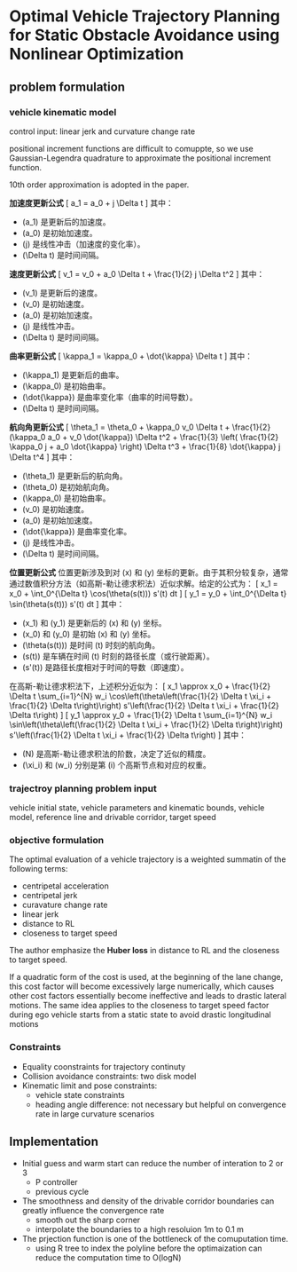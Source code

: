 # Optimal Vehicle Trajectory Planning for Static Obstacle Avoidance using Nonlinear Optimization

## problem formulation 

### vehicle kinematic model

control input: linear jerk and curvature change rate 

positional increment functions are difficult to comuppte, so we use Gaussian-Legendra quadrature to approximate the positional increment function.

10th order approximation is adopted in the paper.

**加速度更新公式**
\[ a_1 = a_0 + j \Delta t \]
其中：
- \(a_1\) 是更新后的加速度。
- \(a_0\) 是初始加速度。
- \(j\) 是线性冲击（加速度的变化率）。
- \(\Delta t\) 是时间间隔。

**速度更新公式**
\[ v_1 = v_0 + a_0 \Delta t + \frac{1}{2} j \Delta t^2 \]
其中：
- \(v_1\) 是更新后的速度。
- \(v_0\) 是初始速度。
- \(a_0\) 是初始加速度。
- \(j\) 是线性冲击。
- \(\Delta t\) 是时间间隔。

**曲率更新公式**
\[ \kappa_1 = \kappa_0 + \dot{\kappa} \Delta t \]
其中：
- \(\kappa_1\) 是更新后的曲率。
- \(\kappa_0\) 是初始曲率。
- \(\dot{\kappa}\) 是曲率变化率（曲率的时间导数）。
- \(\Delta t\) 是时间间隔。

**航向角更新公式**
\[ \theta_1 = \theta_0 + \kappa_0 v_0 \Delta t + \frac{1}{2} (\kappa_0 a_0 + v_0 \dot{\kappa}) \Delta t^2 + \frac{1}{3} \left( \frac{1}{2} \kappa_0 j + a_0 \dot{\kappa} \right) \Delta t^3 + \frac{1}{8} \dot{\kappa} j \Delta t^4 \]
其中：
- \(\theta_1\) 是更新后的航向角。
- \(\theta_0\) 是初始航向角。
- \(\kappa_0\) 是初始曲率。
- \(v_0\) 是初始速度。
- \(a_0\) 是初始加速度。
- \(\dot{\kappa}\) 是曲率变化率。
- \(j\) 是线性冲击。
- \(\Delta t\) 是时间间隔。

**位置更新公式**
位置更新涉及到对 \(x\) 和 \(y\) 坐标的更新。由于其积分较复杂，通常通过数值积分方法（如高斯-勒让德求积法）近似求解。给定的公式为：
\[ x_1 = x_0 + \int_0^{\Delta t} \cos(\theta(s(t))) s'(t) dt \]
\[ y_1 = y_0 + \int_0^{\Delta t} \sin(\theta(s(t))) s'(t) dt \]
其中：
- \(x_1\) 和 \(y_1\) 是更新后的 \(x\) 和 \(y\) 坐标。
- \(x_0\) 和 \(y_0\) 是初始 \(x\) 和 \(y\) 坐标。
- \(\theta(s(t))\) 是时间 \(t\) 时刻的航向角。
- \(s(t)\) 是车辆在时间 \(t\) 时刻的路径长度（或行驶距离）。
- \(s'(t)\) 是路径长度相对于时间的导数（即速度）。

在高斯-勒让德求积法下，上述积分近似为：
\[ x_1 \approx x_0 + \frac{1}{2} \Delta t \sum_{i=1}^{N} w_i \cos\left(\theta\left(\frac{1}{2} \Delta t \xi_i + \frac{1}{2} \Delta t\right)\right) s'\left(\frac{1}{2} \Delta t \xi_i + \frac{1}{2} \Delta t\right) \]
\[ y_1 \approx y_0 + \frac{1}{2} \Delta t \sum_{i=1}^{N} w_i \sin\left(\theta\left(\frac{1}{2} \Delta t \xi_i + \frac{1}{2} \Delta t\right)\right) s'\left(\frac{1}{2} \Delta t \xi_i + \frac{1}{2} \Delta t\right) \]
其中：
- \(N\) 是高斯-勒让德求积法的阶数，决定了近似的精度。
- \(\xi_i\) 和 \(w_i\) 分别是第 \(i\) 个高斯节点和对应的权重。


### trajectroy planning problem input

vehicle initial state, vehicle parameters and kinematic bounds, vehicle model, reference line and drivable corridor, target speed

### objective formulation

The optimal evaluation of a vehicle trajectory is a weighted summatin of the following terms:
- centripetal acceleration
- centripetal jerk
- curavature change rate
- linear jerk
- distance to RL
- closeness to target speed

The author emphasize the **Huber loss** in distance to RL and the closeness to target speed. 

If a quadratic form of the cost is used, at the beginning of the lane change, this cost factor will become excessively large numerically, which causes other cost factors essentially become ineffective and leads to drastic lateral motions. The same idea applies to the closeness to target speed factor during ego vehicle starts from a static state to avoid drastic longitudinal motions

### Constraints

- Equality coonstraints for trajectory continuty
- Collision avoidance constraints: two disk model
- Kinematic limit and pose constraints:
  - vehicle state constraints
  - heading angle difference: not necessary but helpful on convergence rate in large curvature scenarios

## Implementation

- Initial guess and warm start can reduce the number of interation to 2 or 3
  - P controller 
  - previous cycle 
- The smoothness and density of the drivable corridor boundaries can greatly influence the convergence rate
  - smooth out the sharp corner
  - interpolate the boundaries to a high resoluion 1m to 0.1 m
- The prjection function is one of the bottleneck of the comuputation time.
  - using R tree to index the polyline before the optimaization can reduce the computation time to O(logN)
  
  
